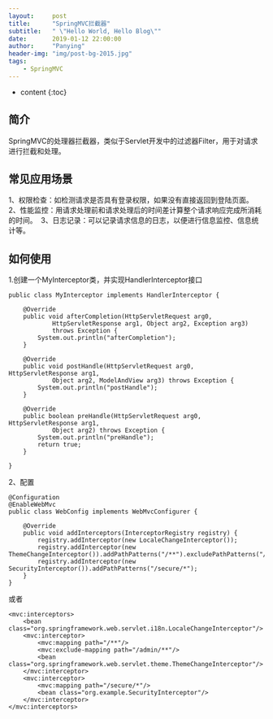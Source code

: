 ```yaml
---
layout:     post
title:      "SpringMVC拦截器"
subtitle:   " \"Hello World, Hello Blog\""
date:       2019-01-12 22:00:00
author:     "Panying"
header-img: "img/post-bg-2015.jpg"
tags:
    - SpringMVC
---
```


* content
{:toc}

## 简介
SpringMVC的处理器拦截器，类似于Servlet开发中的过滤器Filter，用于对请求进行拦截和处理。

## 常见应用场景
1、权限检查：如检测请求是否具有登录权限，如果没有直接返回到登陆页面。 
2、性能监控：用请求处理前和请求处理后的时间差计算整个请求响应完成所消耗的时间。 
3、日志记录：可以记录请求信息的日志，以便进行信息监控、信息统计等。

## 如何使用
1.创建一个MyInterceptor类，并实现HandlerInterceptor接口

```
public class MyInterceptor implements HandlerInterceptor {

    @Override
    public void afterCompletion(HttpServletRequest arg0,
            HttpServletResponse arg1, Object arg2, Exception arg3)
            throws Exception {
        System.out.println("afterCompletion");
    }

    @Override
    public void postHandle(HttpServletRequest arg0, HttpServletResponse arg1,
            Object arg2, ModelAndView arg3) throws Exception {
        System.out.println("postHandle");
    }

    @Override
    public boolean preHandle(HttpServletRequest arg0, HttpServletResponse arg1,
            Object arg2) throws Exception {
        System.out.println("preHandle");
        return true;
    }

}
```
2、配置
```
@Configuration
@EnableWebMvc
public class WebConfig implements WebMvcConfigurer {

    @Override
    public void addInterceptors(InterceptorRegistry registry) {
        registry.addInterceptor(new LocaleChangeInterceptor());
        registry.addInterceptor(new ThemeChangeInterceptor()).addPathPatterns("/**").excludePathPatterns("/admin/**");
        registry.addInterceptor(new SecurityInterceptor()).addPathPatterns("/secure/*");
    }
}
```
或者
```
<mvc:interceptors>
    <bean class="org.springframework.web.servlet.i18n.LocaleChangeInterceptor"/>
    <mvc:interceptor>
        <mvc:mapping path="/**"/>
        <mvc:exclude-mapping path="/admin/**"/>
        <bean class="org.springframework.web.servlet.theme.ThemeChangeInterceptor"/>
    </mvc:interceptor>
    <mvc:interceptor>
        <mvc:mapping path="/secure/*"/>
        <bean class="org.example.SecurityInterceptor"/>
    </mvc:interceptor>
</mvc:interceptors>
```
